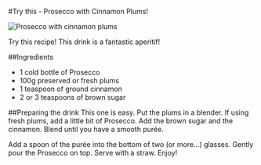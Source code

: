 #Try this -  Prosecco with Cinnamon Plums!

![Prosecco with cinnamon plums](http://farm9.staticflickr.com/8219/8353867799_6bf95ea333_c.jpg "Prosecco")

Try this recipe! This drink is a fantastic aperitif!

##Ingredients
- 1 cold bottle of Prosecco
- 100g preserved or fresh plums
- 1 teaspoon of ground cinnamon
- 2 or 3 teaspoons of brown sugar

##Preparing the drink
This one is easy. Put the plums in a blender. If using fresh plums, add a little bit of Prosecco. Add the brown sugar and the cinnamon. Blend until you have a smooth purée. 

Add a spoon of the purée into the bottom of two (or more…) glasses. Gently pour the Prosecco on top. Serve with a straw. Enjoy!